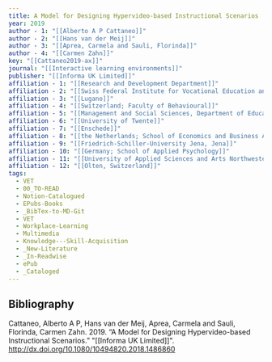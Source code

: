 ```yaml
---
title: A Model for Designing Hypervideo-based Instructional Scenarios
year: 2019
author - 1: "[[Alberto A P Cattaneo]]"
author - 2: "[[Hans van der Meij]]"
author - 3: "[[Aprea, Carmela and Sauli, Florinda]]"
author - 4: "[[Carmen Zahn]]"
key: "[[Cattaneo2019-ax]]"
journal: "[[Interactive learning environments]]"
publisher: "[[Informa UK Limited]]"
affiliation - 1: "[[Research and Development Department]]"
affiliation - 2: "[[Swiss Federal Institute for Vocational Education and Training]]"
affiliation - 3: "[[Lugano]]"
affiliation - 4: "[[Switzerland; Faculty of Behavioural]]"
affiliation - 5: "[[Management and Social Sciences, Department of Educational Science and Technology]]"
affiliation - 6: "[[University of Twente]]"
affiliation - 7: "[[Enschede]]"
affiliation - 8: "[[the Netherlands; School of Economics and Business Administration]]"
affiliation - 9: "[[Friedrich-Schiller-University Jena, Jena]]"
affiliation - 10: "[[Germany; School of Applied Psychology]]"
affiliation - 11: "[[University of Applied Sciences and Arts Northwestern Switzerland]]"
affiliation - 12: "[[Olten, Switzerland]]"
tags:
  - VET
  - 00_TO-READ
  - Notion-Catalogued
  - EPubs-Books
  - _BibTex-to-MD-Git
  - VET
  - Workplace-Learning
  - Multimedia
  - Knowledge---Skill-Acquisition
  - _New-Literature
  - _In-Readwise
  - ePub
  - _Cataloged
---
```


## Bibliography
Cattaneo, Alberto A P, Hans van der Meij, Aprea, Carmela and Sauli, Florinda, Carmen Zahn. 2019. “A Model for Designing Hypervideo-based Instructional Scenarios.” "[[Informa UK Limited]]". http://dx.doi.org/10.1080/10494820.2018.1486860